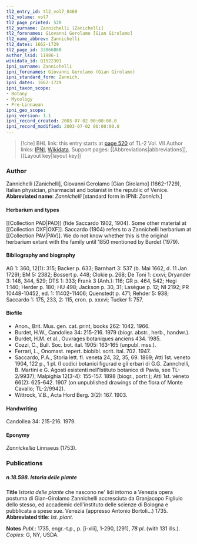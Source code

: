 ```yaml
---
tl2_entry_id: tl2_vol7_0469
tl2_volume: vol7
tl2_page_printed: 520
tl2_surname: Zannichelli [Zanichelli]
tl2_forenames: Giovanni Gerolamo [Gian Girolamo]
tl2_name_abbrev: Zannichelli
tl2_dates: 1662-1729
tl2_page_id: 33066860
author_lsid: 11986-1
wikidata_id: Q1522301
ipni_surname: Zannichelli
ipni_forenames: Giovanni Gerolamo (Gian Girolamo)
ipni_standard_form: Zannich.
ipni_dates: 1662-1729
ipni_taxon_scope: 
- Botany
- Mycology
- Pre-Linnaean
ipni_geo_scope: 
ipni_version: 1.1
ipni_record_created: 2003-07-02 00:00:00.0
ipni_record_modified: 2003-07-02 00:00:00.0
---
```


> [!cite] BHL link: this entry starts at [page 520](https://www.biodiversitylibrary.org/page/33066860) of TL-2 Vol. VII
> Author links: [IPNI](https://www.ipni.org/a/11986-1), [Wikidata](https://www.wikidata.org/wiki/Q1522301). Support pages: [[Abbreviations|abbreviations]], [[Layout key|layout key]]

### Author

Zannichelli \[Zanichelli\], Giovanni Gerolamo \[Gian Girolamo\] (1662-1729), Italian physician, pharmacist and botanist in the republic of Venice. 
**Abbreviated name**: *Zannichelli* \[standard form in IPNI: *Zannich.*\]

#### Herbarium and types

[[Collection PAD|PAD]] (fide Saccardo 1902, 1904). Some other material at [[Collection OXF|OXF]]. Saccardo (1904) refers to a Zannichelli herbarium at [[Collection PAV|PAV]]. We do not know whether this is the original herbarium extant with the family until 1850 mentioned by Burdet (1979).

#### Bibliography and biography

AG 1: 360, 12(1): 315; Backer p. 633; Barnhart 3: 537 (b. Mai 1662, d. 11 Jan 1729); BM 5: 2382; Bossert p. 448; Clokie p. 268; De Toni 1: cxxvi; Dryander 3: 148, 344, 529; DTS 1: 333; Frank 3 (Anh.): 116; GR p. 464, 542; Hegi 1:140; Herder p. 180; HU 498; Jackson p. 30, 31; Lasègue p. 12; NI 2192; PR 10448-10452, ed. 1: 11402-11406; Quenstedt p. 471; Rehder 5: 938; Saccardo 1: 175, 233, 2: 115, cron. p. xxxvi; Tucker 1: 757.

#### Biofile

- Anon., Brit. Mus. gen. cat. print, books 262: 1042. 1966.
- Burdet, H.W., Candollea 34: 215-216. 1979 (biogr. abstr., herb., handwr.).
- Burdet, H.M. et al., Ouvrages botaniques anciens 434. 1985.
- Cozzi, C., Bull. Soc. bot. ital. 1905: 163-165 (unpubl. mss.).
- Ferrari, L., Onomast. repert. biobibl. scrit. ital. 702. 1947.
- Saccardo, P.A., Storia lett. fl. veneta 24, 32, 35, 69. 1869; Atti 1st. veneto 1904, 122 p., 1 pl. (I codici botanici figurad e gli erbari di G.G. Zannchelli, B. Martini e G. Agosti esistenti nell'Istituto botanico di Pavia, see TL-2/9937); Malpighia 12(3-4): 155-157. 1898 (biogr., portr.); Atti 1st. véneto 66(2): 625-642. 1907 (on unpublished drawings of the flora of Monte Cavallo; TL-2/9942).
- Wittrock, V.B., Acta Hord Berg. 3(2): 167. 1903.

#### Handwriting

Candollea 34: 215-216. 1979.

#### Eponymy

*Zannickellia* Linnaeus (1753).

### Publications

##### n.18.598. Istoria delle piante

**Title**
*Istoria delle piante* che nascono ne' lidi intorno a Venezia opera postuma di Gian-Girolamo Zannichelli accresciuta da Granjacopo Figliulo dello stesso, ed accademic dell'instituto delle scienze di Bologna e pubblicata a spese sue. Venezia (appresso Antonio Bortoli...) 1735.
**Abbreviated title**: *Ist. piant.*

**Notes**
*Publ*.: 1735, engr.-t.p., p. \[i-xlii\], 1-290, \[291\], *78 pl*. (with 131 ills.). *Copies*: G, NY, USDA.

